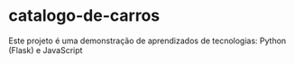 # catalogo-de-carros
Este projeto é uma demonstração de aprendizados de tecnologias: Python (Flask) e JavaScript
